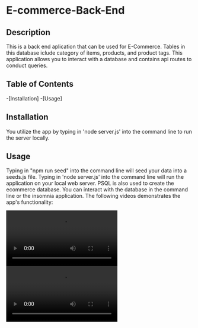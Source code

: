 # E-commerce-Back-End

## Description

This is a back end aplication that can be used for E-Commerce. Tables in this database iclude category of items, products, and product tags. This application allows you to interact with a database and contains api routes to conduct queries.

## Table of Contents
-[Installation]
-[Usage]


## Installation

You utilize the app by typing in 'node server.js' into the command line to run the server locally.

## Usage

Typing in "npm run seed" into the command line will seed your data into a seeds.js file. Typing in 'node server.js' into the command line will run the application on your local web server. PSQL is also used to create the ecommerce database. You can interact with the database in the command line or the insomnia application. The following videos demonstrates the app's functionality:

![alt text](<media/Screen Recording 2024-05-25 at 12.18.54 AM.mp4>)
![alt text](<media/Screen Recording 2024-05-25 at 12.18.54 AM.mp4>)